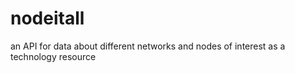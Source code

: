 # nodeitall
an API for data about different networks and nodes of interest as a technology resource
